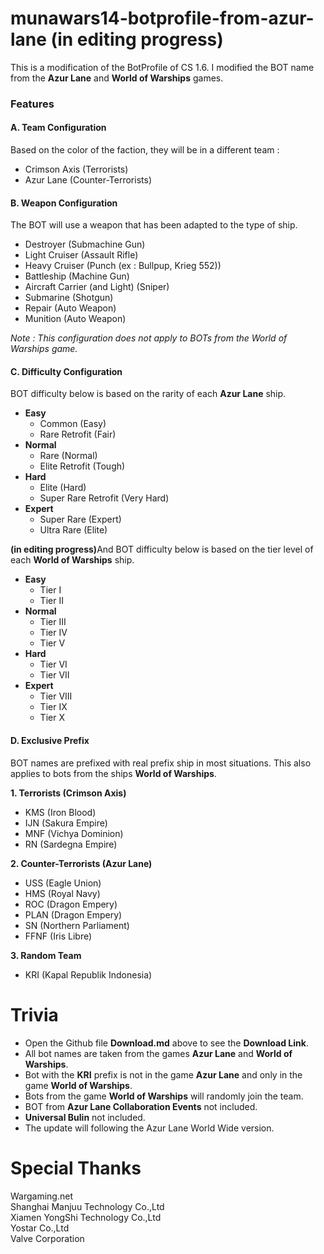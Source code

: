 # munawars14-botprofile-from-azur-lane (in editing progress)
This is a modification of the BotProfile of CS 1.6. I modified the BOT name from the <b>Azur Lane</b> and <b>World of Warships</b> games.
<h3>Features</h3>
<h4>A. Team Configuration</h4>

Based on the color of the faction, they will be in a different team :
- Crimson Axis (Terrorists)
- Azur Lane (Counter-Terrorists)

<H4>B. Weapon Configuration</h4>

The BOT will use a weapon that has been adapted to the type of ship.
- Destroyer (Submachine Gun)
- Light Cruiser (Assault Rifle)
- Heavy Cruiser (Punch (ex : Bullpup, Krieg 552))
- Battleship (Machine Gun)
- Aircraft Carrier (and Light) (Sniper)
- Submarine (Shotgun)
- Repair (Auto Weapon)
- Munition (Auto Weapon)

<i>Note : This configuration does not apply to BOTs from the World of Warships game.</i>
<H4>C. Difficulty Configuration</h4>

BOT difficulty below is based on the rarity of each <b>Azur Lane</b> ship.
- <b>Easy</b>
  - Common (Easy)
  - Rare Retrofit (Fair)
- <b>Normal</b>
  - Rare (Normal)
  - Elite Retrofit (Tough)
- <b>Hard</b>
  - Elite (Hard)
  - Super Rare Retrofit (Very Hard)
- <b>Expert</b>
  - Super Rare (Expert)
  - Ultra Rare (Elite)

<b>(in editing progress)</b>And BOT difficulty below is based on the tier level of each <b>World of Warships</b> ship.
- <b>Easy</b>
  - Tier I
  - Tier II
- <b>Normal</b>
  - Tier III
  - Tier IV
  - Tier V
- <b>Hard</b>
  - Tier VI
  - Tier VII
- <b>Expert</b>
  - Tier VIII
  - Tier IX
  - Tier X

<H4>D. Exclusive Prefix</h4>

BOT names are prefixed with real prefix ship in most situations. This also applies to bots from the ships <b>World of Warships</b>.

<b>1. Terrorists (Crimson Axis)</b>
- KMS (Iron Blood)
- IJN (Sakura Empire)
- MNF (Vichya Dominion)
- RN (Sardegna Empire)

<B>2. Counter-Terrorists (Azur Lane)</b>
- USS (Eagle Union)
- HMS (Royal Navy)
- ROC (Dragon Empery)
- PLAN (Dragon Empery)
- SN (Northern Parliament)
- FFNF (Iris Libre)

<b>3. Random Team</b>
- KRI (Kapal Republik Indonesia)

# Trivia
- Open the Github file <b>Download.md</b> above to see the <b>Download Link</b>.
- All bot names are taken from the games <b>Azur Lane</b> and <b>World of Warships</b>.
- Bot with the <b>KRI</b> prefix is ​​not in the game <b>Azur Lane</b> and only in the game <b>World of Warships</b>.
- Bots from the game <b>World of Warships</b> will randomly join the team.
- BOT from <b>Azur Lane Collaboration Events</b> not included.<br>
- <B>Universal Bulin</b> not included.<br>
- The update will following the Azur Lane World Wide version.

# Special Thanks
Wargaming.net<br>
Shanghai Manjuu Technology Co.,Ltd<br>
Xiamen YongShi Technology Co.,Ltd<br>
Yostar Co.,Ltd<br>
Valve Corporation
